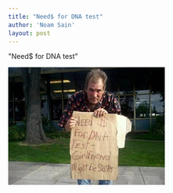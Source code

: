 ```yaml
---
title: "Need$ for DNA test"
author: 'Noam Sain'
layout: post
---
```


"Need$ for DNA test"

![Need$ for DNA test](/assets/2012/2012-04-need-dna-test.jpg "Need$ for DNA test")
